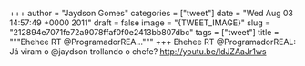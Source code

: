 
+++
author = "Jaydson Gomes"
categories = ["tweet"]
date = "Wed Aug 03 14:57:49 +0000 2011"
draft = false
image = "{TWEET_IMAGE}"
slug = "212894e7071fe72a9078ffaf0f0e2413bb807dbc"
tags = ["tweet"]
title = """Ehehee RT @ProgramadorREA..."""
+++
Ehehee RT @ProgramadorREAL: Já viram o @jaydson trollando o chefe? http://youtu.be/ldJZAaJr1ws

